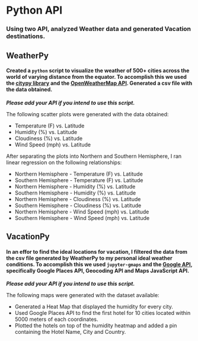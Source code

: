 # Python API
### Using two API, analyzed Weather data and generated Vacation destinations.


## WeatherPy
#### Created a `python` script to visualize the weather of 500+ cities across the world of varying distance from the equator. To accomplish this we used the [citypy library](https://pypi.python.org/pypi/citipy) and the [OpenWeatherMap API](https://openweathermap.org/api). Generated a csv file with the data obtained.

***Please add your API if you intend to use this script.***

The following scatter plots were generated with the data obtained:

* Temperature (F) vs. Latitude
* Humidity (%) vs. Latitude
* Cloudiness (%) vs. Latitude
* Wind Speed (mph) vs. Latitude


After separating the plots into Northern and Southern Hemisphere, I ran linear regression on the following relationships:

* Northern Hemisphere - Temperature (F) vs. Latitude
* Southern Hemisphere - Temperature (F) vs. Latitude
* Northern Hemisphere - Humidity (%) vs. Latitude
* Southern Hemisphere - Humidity (%) vs. Latitude
* Northern Hemisphere - Cloudiness (%) vs. Latitude
* Southern Hemisphere - Cloudiness (%) vs. Latitude
* Northern Hemisphere - Wind Speed (mph) vs. Latitude
* Southern Hemisphere - Wind Speed (mph) vs. Latitude

## VacationPy
#### In an effor to find the ideal locations for vacation, I filtered the data from the csv file generated by WeatherPy to my personal ideal weather conditions. To accomplish this we used `jupyter-gmaps` and the [Google API](https://console.developers.google.com/), specifically Google Places API, Geocoding API and Maps JavaScript API.

***Please add your API if you intend to use this script.***

The following maps were generated with the dataset available:

* Generated a Heat Map  that displayed the humidity for every city.
* Used Google Places API to find the first hotel for 10 cities located within 5000 meters of each coordinates.
* Plotted the hotels on top of the humidity heatmap and added a pin containing the Hotel Name, City and Country.
